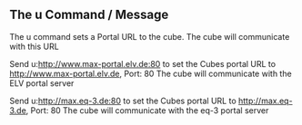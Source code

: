 ## The u Command / Message

The u command sets a Portal URL to the cube. The cube will communicate with this URL

Send u:http://www.max-portal.elv.de:80 to set the Cubes portal URL to http://www.max-portal.elv.de, Port: 80
The cube will communicate with the ELV portal server

Send u:http://max.eq-3.de:80 to set the Cubes portal URL to http://max.eq-3.de, Port: 80 
The cube will communicate with the eq-3 portal server